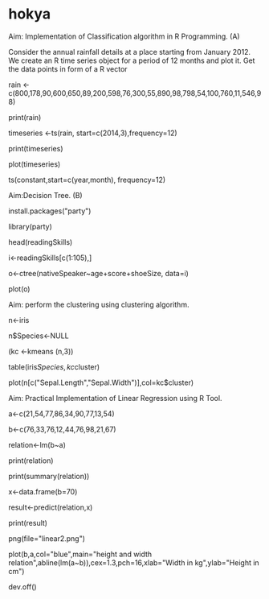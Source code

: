 # hokya
Aim: Implementation of Classification algorithm in R Programming. (A)

Consider the annual rainfall details at a place starting from January 2012. We create an R time series object for a period of 12 months and plot it.
Get the data points in form of a R vector

rain <-c(800,178,90,600,650,89,200,598,76,300,55,890,98,798,54,100,760,11,546,98)

print(rain)

timeseries <-ts(rain, start=c(2014,3),frequency=12)

print(timeseries)

plot(timeseries)


ts(constant,start=c(year,month), frequency=12)

Aim:Decision Tree. (B)

install.packages("party")

library(party) 

head(readingSkills)

i<-readingSkills[c(1:105),]

o<-ctree(nativeSpeaker~age+score+shoeSize, data=i)

plot(o)



Aim: perform the clustering using clustering algorithm.

n<-iris

n$Species<-NULL

(kc <-kmeans (n,3))

table(iris$Species,kc$cluster)

plot(n[c("Sepal.Length","Sepal.Width")],col=kc$cluster)


Aim: Practical Implementation of Linear Regression using R Tool.

a<-c(21,54,77,86,34,90,77,13,54)

b<-c(76,33,76,12,44,76,98,21,67)

relation<-lm(b~a)

print(relation)

print(summary(relation))

x<-data.frame(b=70)

result<-predict(relation,x)

print(result)

png(file="linear2.png")

plot(b,a,col="blue",main="height and width relation",abline(lm(a~b)),cex=1.3,pch=16,xlab="Width in kg",ylab="Height in cm")

dev.off()
